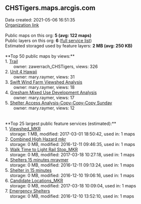 <h2>CHSTigers.maps.arcgis.com</h2> Data created: 2021-05-06 16:51:35 <br /><a target='new' href='https://CHSTigers.maps.arcgis.com'>Organization link</a><br /><br />Public maps on this org: <b>5 (avg: 122 maps)</b><br />Public layers on this org: <b>6 </b>(<a target='new' href='https://services.arcgis.com/r01AjDdjrbfZ4G5r/ArcGIS/rest/services'>full service list</a>)<br />Estimated storaged used by feature layers: <b>2 MB (avg: 250 KB)</b><br /><br />**Top 50 public maps by views:**<br />  1. <a target='new' href='https://www.arcgis.com/home/item.html?id=d53ea3ec166b482f9fc0a1942b2876e6'>Trail</a> <br />  &nbsp;&nbsp;&nbsp;&nbsp; &nbsp;&nbsp;owner: zawerrach_CHSTigers, views: 326<br />  2. <a target='new' href='https://www.arcgis.com/home/item.html?id=4156538da226431d8f233a115eb8d297'>Unit 4 Hawaii</a> <br />  &nbsp;&nbsp;&nbsp;&nbsp; &nbsp;&nbsp;owner: mary.raymer, views: 31<br />  3. <a target='new' href='https://www.arcgis.com/home/item.html?id=7d6b9ca9cd6a48a4b7358191c00e66b4'>Swift Wind Farm Viewshed Analysis</a> <br />  &nbsp;&nbsp;&nbsp;&nbsp; &nbsp;&nbsp;owner: mary.raymer, views: 18<br />  4. <a target='new' href='https://www.arcgis.com/home/item.html?id=2fd7feee5fcb4ce39807e83666a55de4'>Gresham Mixed Use Development Analysis</a> <br />  &nbsp;&nbsp;&nbsp;&nbsp; &nbsp;&nbsp;owner: mary.raymer, views: 17<br />  5. <a target='new' href='https://www.arcgis.com/home/item.html?id=c474d24180e44052995684cc113ee10d'>Shelter Access Analysis-Copy-Copy-Copy Sunday</a> <br />  &nbsp;&nbsp;&nbsp;&nbsp; &nbsp;&nbsp;owner: mary.raymer, views: 12<br /><br /><br />**Top 25 largest public feature services (estimated):**<br /> 1. <a target='new' href='https://www.arcgis.com/home/item.html?id=1709f1e8514a4d99b74358fa0cab722a'>Viewshed_MKR</a><br /> &nbsp;&nbsp;&nbsp;&nbsp;storage: 1 MB, modified: 2017-03-01 18:50:42,  used in: 1 maps<br /> 2. <a target='new' href='https://www.arcgis.com/home/item.html?id=253e332f5ebe4905a2f18ed32b75b4af'>Combined High Hazard mkr</a><br /> &nbsp;&nbsp;&nbsp;&nbsp;storage: 0 MB, modified: 2016-12-11 09:46:35,  used in: 1 maps<br /> 3. <a target='new' href='https://www.arcgis.com/home/item.html?id=5dcb5237d2ab4ff8a63ced23bbe15347'>Walk Time to Light Rail Stop_MKR</a><br /> &nbsp;&nbsp;&nbsp;&nbsp;storage: 0 MB, modified: 2017-03-18 10:27:18,  used in: 1 maps<br /> 4. <a target='new' href='https://www.arcgis.com/home/item.html?id=622901bd10b344da9feb35e615db4f0f'>Shelters 15 minutes mraymer</a><br /> &nbsp;&nbsp;&nbsp;&nbsp;storage: 0 MB, modified: 2016-12-11 09:13:24,  used in: 1 maps<br /> 5. <a target='new' href='https://www.arcgis.com/home/item.html?id=9ee6a14d6dd841959778dce8fd8018eb'>Shelter in 15 minutes</a><br /> &nbsp;&nbsp;&nbsp;&nbsp;storage: 0 MB, modified: 2016-12-10 19:06:16,  used in: 1 maps<br /> 6. <a target='new' href='https://www.arcgis.com/home/item.html?id=eb16698a0bf549e783ba1aa05701d6af'>Candidate Locations_MKR</a><br /> &nbsp;&nbsp;&nbsp;&nbsp;storage: 0 MB, modified: 2017-03-18 10:09:04,  used in: 1 maps<br /> 7. <a target='new' href='https://www.arcgis.com/home/item.html?id=417bd5ceb5f74955b2edea244c9e4ee5'>Emergency Shelters</a><br /> &nbsp;&nbsp;&nbsp;&nbsp;storage: 0 MB, modified: 2016-12-10 13:52:10,  used in: 1 maps<br />